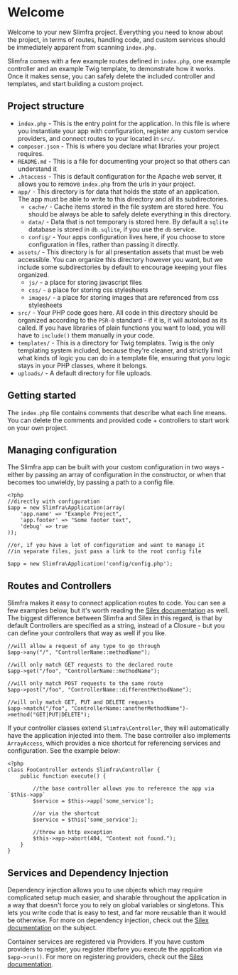 # Welcome #

Welcome to your new Slimfra project.  Everything you need to know about the project, in terms of routes, handling code, and custom services should be immediately apparent from scanning `index.php`.

Slimfra comes with a few example routes defined in `index.php`, one example controller and an example Twig template, to demonstrate how it works.  Once it makes sense, you can safely delete the included controller and templates, and start building a custom project.

## Project structure ##

* `index.php` - This is the entry point for the application.  In this file is where you instantiate your app with configuration, register any custom service providers, and connect routes to your located in `src/`.
* `composer.json` - This is where you declare what libraries your project requires.
* `README.md` - This is a file for documenting your project so that others can understand it
* `.htaccess` - This is default configuration for the Apache web server, it allows you to remove `index.php` from the urls in your project.
* `app/` - This directory is for data that holds the state of an application.  The app must be able to write to this directory and all its subdirectories.
	* `cache/` - Cache items stored in the file system are stored here.  You should be always be able to safely delete everything in this directory.
	* `data/` - Data that is not temporary is stored here.  By default a `sqlite` database is stored in `db.sqlite`, if you use the `db` service.
	* `config/` - Your apps configuration lives here, if you choose to store configuration in files, rather than passing it directly.
* `assets/` - This directory is for all presentation assets that must be web accessible.  You can organize this directory however you want, but we include some subdirectories by default to encourage keeping your files organized.
	* `js/` - a place for storing javascript files
	* `css/` - a place for storing css stylesheets
	* `images/` - a place for storing images that are referenced from css stylesheets
* `src/` - Your PHP code goes here.  All code in this directory should be organized according to the `PSR-0` standard - if it is, it will autoload as its called.  If you have libraries of plain functions you want to load, you will have to `include()` them manually in your code.
* `templates/` - This is a directory for Twig templates.  Twig is the only templating system included, because they're cleaner, and strictly limit what kinds of logic you can do in a template file, ensuring that yoru logic stays in your PHP classes, where it belongs.
* `uploads/` - A default directory for file uploads.

## Getting started ##

The `index.php` file contains comments that describe what each line means.  You can delete the comments and provided code + controllers to start work on your own project.

## Managing configuration ##

The Slimfra app can be built with your custom configuration in two ways - either by passing an array of configuration in the constructor, or when that becomes too unwieldy, by passing a path to a config file.

	<?php
	//directly with configuration
	$app = new Slimfra\Application(array(
		'app.name' => "Example Project",
		'app.footer' => "Some footer text",
		'debug' => true
	));
	
	//or, if you have a lot of configuration and want to manage it
	//in separate files, just pass a link to the root config file
	
	$app = new Slimfra\Application('config/config.php');

## Routes and Controllers ##

Slimfra makes it easy to connect application routes to code.  You can see a few examples below, but it's worth reading the [Silex documentation](http://silex.sensiolabs.org/doc/usage.html#routing) as well.  The biggest difference between Slimfra and Silex in this regard, is that by default Controllers are specified as a string, instead of a Closure - but you can define your controllers that way as well if you like.

	//will allow a request of any type to go through
	$app->any("/", "ControllerName::methodName");

	//will only match GET requests to the declared route
	$app->get("/foo", "ControllerName::methodName");

	//will only match POST requests to the same route
	$app->post("/foo", "ControllerName::differentMethodName");

	//will only match GET, PUT and DELETE requests
	$app->match("/foo", "ControllerName::anotherMethodName")->method("GET|PUT|DELETE");
	
If your controller classes extend `Slimfra\Controller`, they will automatically have the application injected into them.  The base controller also implements `ArrayAccess`, which provides a nice shortcut for referencing services and configuration.  See the example below:

	<?php
	class FooController extends Slimfra\Controller {
		public function execute() {
			
			//the base controller allows you to reference the app via `$this->app`
			$service = $this->app['some_service'];

			//or via the shortcut
			$service = $this['some_service'];
			
			//throw an http exception
			$this->app->abort(404, "Content not found.");
		}
	}

## Services and Dependency Injection ##

Dependency injection allows you to use objects which may require complicated setup much easier, and sharable throughout the application in a way that doesn't force you to rely on global variables or singletons.  This lets you write code that is easy to test, and far more reusable than it would be otherwise.  For more on dependency injection, check out the [Silex documentation](http://silex.sensiolabs.org/doc/services.html) on the subject.

Container services are registered via Providers.  If you have custom providers to register, you register itbefore you execute the application via `$app->run()`.  For more on registering providers, check out the [Silex documentation](http://silex.sensiolabs.org/doc/providers.html).